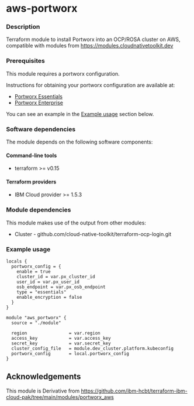 # aws-portworx


### Description

Terraform module to install Portworx into an OCP/ROSA cluster on AWS, compatible with modules from https://modules.cloudnativetoolkit.dev

### Prerequisites

This module requires a portworx configuration.   

Instructions for obtaining your portworx configuration are available at:
- [Portworx Essentials](./PORTWORX_ESSENTIALS.md)
- [Portworx Enterprise](./PORTWORX_ENTERPRISE.md)

You can see an example in the [Example usage](#example-usage) section below.

### Software dependencies

The module depends on the following software components:

#### Command-line tools

- terraform >= v0.15

#### Terraform providers

- IBM Cloud provider >= 1.5.3

### Module dependencies

This module makes use of the output from other modules:

- Cluster - github.com/cloud-native-toolkit/terraform-ocp-login.git

### Example usage

```hcl-terraform
locals {
  portworx_config = {
    enable = true
    cluster_id = var.px_cluster_id
    user_id = var.px_user_id
    osb_endpoint = var.px_osb_endpoint
    type = "essentials"
    enable_encryption = false
  }
}

module "aws_portworx" {
  source = "./module"

  region                = var.region
  access_key            = var.access_key
  secret_key            = var.secret_key
  cluster_config_file   = module.dev_cluster.platform.kubeconfig
  portworx_config       = local.portworx_config
}

```

## Acknowledgements
This module is Derivative from https://github.com/ibm-hcbt/terraform-ibm-cloud-pak/tree/main/modules/portworx_aws

